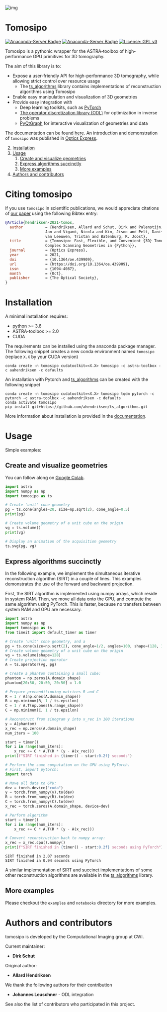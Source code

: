 ![img](./doc/img/logo.svg)

<a id="org584a4eb"></a>
# Tomosipo

[![Anaconda-Server Badge](https://anaconda.org/aahendriksen/tomosipo/badges/version.svg)](https://anaconda.org/aahendriksen/tomosipo)
[![Anaconda-Server Badge](https://anaconda.org/aahendriksen/tomosipo/badges/latest_release_relative_date.svg)](https://anaconda.org/aahendriksen/tomosipo)
[![License: GPL v3](https://img.shields.io/badge/License-GPLv3-blue.svg)](https://www.gnu.org/licenses/gpl-3.0)

Tomosipo is a pythonic wrapper for the ASTRA-toolbox of high-performance GPU
primitives for 3D tomography.

The aim of this library is to:

-   Expose a user-friendly API for high-performance 3D tomography, while
    allowing strict control over resource usage
    -   The [ts_algorithms](https://github.com/ahendriksen/ts_algorithms) library contains implementations of reconstruction algorithms using Tomosipo
-   Enable easy manipulation and visualization of 3D geometries
-   Provide easy integration with
    -   Deep learning toolkits, such as [PyTorch](https://pytorch.org)
    -   [The operator discretization library (ODL)](https://github.com/odlgroup/odl) for optimization in
        inverse problems
    -   [PyQtGraph](http://pyqtgraph.org/) for interactive visualization of geometries and data
    

The documentation can be found
[here](https://aahendriksen.gitlab.io/tomosipo/index.html). An introduction and
demonstration of `tomosipo` was published in [Optics
Express](https://doi.org/10.1364/oe.439909).

2.  [Installation](#org85d2a99)
3.  [Usage](#orgb723de1)
    1.  [Create and visualize geometries](#org887ab1a)
    2.  [Express algorithms succinctly](#orgc1f2b6b)
    3.  [More examples](#org4c299a8)
4.  [Authors and contributors](#org2e2678c)


# Citing tomosipo

If you use `tomosipo` in scientific publications, we would appreciate citations
of [our paper](https://doi.org/10.1364/oe.439909) using the following Bibtex
entry:

``` bibtex
@Article{hendriksen-2021-tomos,
  author          = {Hendriksen, Allard and Schut, Dirk and Palenstijn, Willem
                  Jan and Viganò, Nicola and Kim, Jisoo and Pelt, Dani{\"e}l and
                  van Leeuwen, Tristan and Batenburg, K. Joost},
  title           = {Tomosipo: Fast, Flexible, and Convenient {3D} Tomography for
                  Complex Scanning Geometries in {Python}},
  journal         = {Optics Express},
  year            = 2021,
  doi             = {10.1364/oe.439909},
  url             = {https://doi.org/10.1364/oe.439909},
  issn            = {1094-4087},
  month           = {Oct},
  publisher       = {The Optical Society},
}
```

<a id="org85d2a99"></a>
# Installation

A minimal installation requires:

-   python >= 3.6
-   ASTRA-toolbox >= 2.0
-   CUDA

The requirements can be installed using the anaconda package manager. The
following snippet creates a new conda environment named `tomosipo` (replace
`X.X` by your CUDA version)
```
conda create -n tomosipo cudatoolkit=<X.X> tomosipo -c astra-toolbox -c aahendriksen -c defaults
```

An installation with Pytorch and [ts_algorithms](https://github.com/ahendriksen/ts_algorithms) can be created with the following snippet
```
conda create -n tomosipo cudatoolkit=<X.X> tomosipo tqdm pytorch -c pytorch -c astra-toolbox -c aahendriksen -c defaults
conda activate tomosipo
pip install git+https://github.com/ahendriksen/ts_algorithms.git
```

More information about installation is provided in the [documentation](https://aahendriksen.gitlab.io/tomosipo/intro/install.html).

<a id="orgb723de1"></a>
# Usage

Simple examples:

<a id="org887ab1a"></a>

## Create and visualize geometries

You can follow along on [Google
Colab](https://colab.research.google.com/github/ahendriksen/tomosipo/blob/master/notebooks/00_getting_started_google_colab.ipynb).

``` python
import astra
import numpy as np
import tomosipo as ts

# Create 'unit' cone geometry
pg = ts.cone(angles=20, size=np.sqrt(2), cone_angle=0.5)
print(pg)

# Create volume geometry of a unit cube on the origin
vg = ts.volume()
print(vg)

# Display an animation of the acquisition geometry
ts.svg(pg, vg)
```



<a id="orgc1f2b6b"></a>

## Express algorithms succinctly

In the following example, we implement the simultaneous iterative
reconstruction algorithm (SIRT) in a couple of lines. This examples
demonstrates the use of the forward and backward projection.

First, the SIRT algorithm is implemented using numpy arrays, which
reside in system RAM. Then, we move all data onto the GPU, and compute
the same algorithm using PyTorch. This is faster, because no transfers
between system RAM and GPU are necessary.

``` python
import astra
import numpy as np
import tomosipo as ts
from timeit import default_timer as timer

# Create 'unit' cone geometry, and a
pg = ts.cone(size=np.sqrt(2), cone_angle=1/2, angles=100, shape=(128, 192))
# Create volume geometry of a unit cube on the origin
vg = ts.volume(shape=128)
# Create projection operator
A = ts.operator(vg, pg)

# Create a phantom containing a small cube:
phantom = np.zeros(A.domain_shape)
phantom[20:50, 20:50, 20:50] = 1.0

# Prepare preconditioning matrices R and C
R = 1 / A(np.ones(A.domain_shape))
R = np.minimum(R, 1 / ts.epsilon)
C = 1 / A.T(np.ones(A.range_shape))
C = np.minimum(C, 1 / ts.epsilon)

# Reconstruct from sinogram y into x_rec in 100 iterations
y = A(phantom)
x_rec = np.zeros(A.domain_shape)
num_iters = 100

start = timer()
for i in range(num_iters):
    x_rec += C * A.T(R * (y - A(x_rec)))
print(f"SIRT finished in {timer() - start:0.2f} seconds")

# Perform the same computation on the GPU using PyTorch.
# First, import pytorch:
import torch

# Move all data to GPU:
dev = torch.device("cuda")
y = torch.from_numpy(y).to(dev)
R = torch.from_numpy(R).to(dev)
C = torch.from_numpy(C).to(dev)
x_rec = torch.zeros(A.domain_shape, device=dev)

# Perform algorithm
start = timer()
for i in range(num_iters):
    x_rec += C * A.T(R * (y - A(x_rec)))

# Convert reconstruction back to numpy array:
x_rec = x_rec.cpu().numpy()
print(f"SIRT finished in {timer() - start:0.2f} seconds using PyTorch")
```

    SIRT finished in 2.07 seconds
    SIRT finished in 0.94 seconds using PyTorch

A similar implementation of SIRT and succinct implementations of some other reconstruction algorithms are available in the [ts_algorithms](https://github.com/ahendriksen/ts_algorithms) library.

<a id="org4c299a8"></a>

## More examples

Please checkout the `examples` and `notebooks` directory for more examples.


<a id="org2e2678c"></a>

# Authors and contributors

tomosipo is developed by the Computational Imaging group at CWI.

Current maintainer:

-   **Dirk Schut**

Original author:

-   **Allard Hendriksen**

We thank the following authors for their contribution

-   **Johannes Leuschner** - ODL integration

See also the list of contributors who participated in this project.


